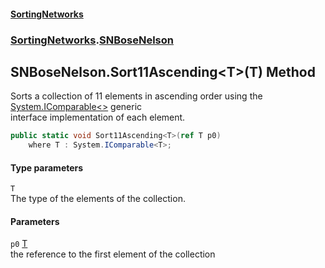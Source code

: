 #### [SortingNetworks](index.md 'index')
### [SortingNetworks](SortingNetworks.md 'SortingNetworks').[SNBoseNelson](SortingNetworks_SNBoseNelson.md 'SortingNetworks.SNBoseNelson')
## SNBoseNelson.Sort11Ascending&lt;T&gt;(T) Method
Sorts a collection of 11 elements in ascending order using the [System.IComparable&lt;&gt;](https://docs.microsoft.com/en-us/dotnet/api/System.IComparable-1 'System.IComparable`1') generic  
interface implementation of each element.  
```csharp
public static void Sort11Ascending<T>(ref T p0)
    where T : System.IComparable<T>;
```
#### Type parameters
<a name='SortingNetworks_SNBoseNelson_Sort11Ascending_T_(T)_T'></a>
`T`  
The type of the elements of the collection.
  
#### Parameters
<a name='SortingNetworks_SNBoseNelson_Sort11Ascending_T_(T)_p0'></a>
`p0` [T](SortingNetworks_SNBoseNelson_Sort11Ascending_T_(T).md#SortingNetworks_SNBoseNelson_Sort11Ascending_T_(T)_T 'SortingNetworks.SNBoseNelson.Sort11Ascending&lt;T&gt;(T).T')  
the reference to the first element of the collection
  
